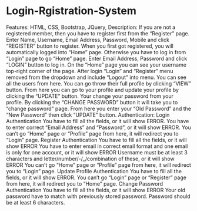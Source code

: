 # Login-Rgistration-System
Features: HTML, CSS, Bootstrap, JQuery,
Description: 
If you are not a registered member, then you have to register first from the “Register” page.
Enter Name, Username, Email Address, Password, Mobile and click “REGISTER” button to register.
When you first got registered, you will automatically logged into “Home” page.
Otherwise you have to log in from “Login” page to go “Home” page.
Enter Email Address, Password and click “LOGIN” button to log in.
On the “Home” page you can see your username top-right corner of the page.
After login “Login” and “Register” menu removed from the dropdown and include “Logout” into menu.
You can see all the users from here.
You can go throw their full profile by clicking “VIEW” button.
From here you can go to your profile and update your profile by clicking the “UPDATE” button.
Your change your password from your profile.
By clicking the “CHANGE PASSWORD” button it will take you to “change password” page.
From here you enter your “Old Password” and the “New Password” then click “UPDATE” button.
Authentication:
Login Authentication
You have to fill all the fields, or it will show ERROR.
You have to enter correct “Email Address” and “Password”, or it will show ERROR.
You can’t go “Home” page or “Profile” page from here, it will redirect you to “Login” page.
Register Authentication
You have to fill all the fields, or it will show ERROR
You have to enter email in correct email format and one email is only for one account, or it will show ERROR
Username must be at least 3 characters and letter/number/-/_/combination of these, or it will show ERROR
You can’t go “Home” page or “Profile” page from here, it will redirect you to “Login” page.
Update Profile Authentication
You have to fill all the fields, or it will show ERROR.
You can’t go “Login” page or “Register” page from here, it will redirect you to “Home” page.
Change Password Authentication
You have to fill all the fields, or it will show ERROR
Your old password have to match with previously stored password.
Password should be at least 6 characters.
